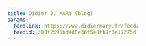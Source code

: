 ```yaml
---
title: Didier J. MARY (blog)
params:
  feedlink: https://www.didiermary.fr/feed/
  feedid: 380f2595bd4d0e36f5e8fb9f3e17275d
---
```

